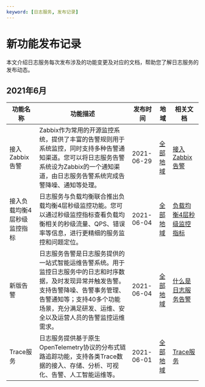 ```yaml
---
keyword: [日志服务, 发布记录]
---
```


# 新功能发布记录

本文介绍日志服务每次发布涉及的功能变更及对应的文档，帮助您了解日志服务的发布动态。

## 2021年6月

|功能名称|功能描述|发布时间|地域|相关文档|
|----|----|----|--|----|
|接入Zabbix告警|Zabbix作为常用的开源监控系统，提供了丰富的告警规则用于系统监控，同时支持多种告警通知渠道。您可以将日志服务告警系统设为Zabbix的一个通知渠道，由日志服务告警系统完成告警降噪、通知等处理。|2021-06-29|[全部地域](/intl.zh-CN/产品简介/开服地域.md)|[接入Zabbix告警](/intl.zh-CN/告警/告警（新版）/开放告警/接入Zabbix告警.md)|
|接入负载均衡4层秒级监控指标|日志服务与负载均衡联合推出负载均衡4层秒级监控功能。您可以通过秒级监控指标查看负载均衡相关的秒级流量、QPS、错误率等信息，进行更精细的服务监控和问题定位。|2021-06-04|[全部地域](/intl.zh-CN/产品简介/开服地域.md)|[负载均衡4层秒级监控指标](/intl.zh-CN/数据采集/云产品日志采集/负载均衡4层秒级监控指标/使用前须知.md)|
|新版告警|日志服务告警是日志服务提供的一站式智能运维告警系统。用于监控日志服务中的日志和时序数据，及时发现异常并触发告警。支持告警降噪、告警事务管理、告警通知等；支持40多个功能场景，充分满足研发、运维、安全以及运营人员的告警监控运维需求。|2021-06-04|[全部地域](/intl.zh-CN/产品简介/开服地域.md)|[什么是日志服务告警](/intl.zh-CN/告警/告警（新版）/功能简介/什么是日志服务告警.md)|
|Trace服务|日志服务提供基于原生OpenTelemetry协议的分布式链路追踪功能，支持各类Trace数据的接入、存储、分析、可视化、告警、人工智能运维等。|2021-06-01|[全部地域](/intl.zh-CN/产品简介/开服地域.md)|[Trace服务](/intl.zh-CN/Trace服务/使用前须知.md)|

